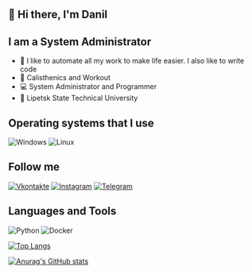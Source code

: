 ## 👋 Hi there, I'm Danil

## I am a System Administrator
- 🎉 I like to automate all my work to make life easier. I also like to write code
- 💪 Calisthenics and Workout
- 💻 System Administrator and Programmer
- 📖 Lipetsk State Technical University
## Operating systems that I use

![Windows](https://img.shields.io/badge/-Windows-070c0f?style=for-the-badge&logo=windows)
![Linux](https://img.shields.io/badge/-Linux-070c0f?style=for-the-badge&logo=linux)

## Follow me

[![Vkontakte](https://img.shields.io/badge/-Vkontakte-070c0f?style=for-the-badge&logo=vk)](https://vk.com/scheglov_danil)
[![Instagram](https://img.shields.io/badge/-Instagram-070c0f?style=for-the-badge&logo=instagram)](https://www.instagram.com/scheglov_danil/)
[![Telegram](https://img.shields.io/badge/-Telegram-070c0f?style=for-the-badge&logo=telegram)](https://t.me/scheglov_danil)

## Languages and Tools

![Python](https://img.shields.io/badge/-Python-070c0f?style=for-the-badge&logo=Python)
![Docker](https://img.shields.io/badge/-Docker-070c0f?style=for-the-badge&logo=Docker)

[![Top Langs](https://github-readme-stats.vercel.app/api/top-langs/?username=Danissimoo&theme=dark&layout=compact)](https://github.com/Danissimoo/github-readme-stats)

[![Anurag's GitHub stats](https://github-readme-stats.vercel.app/api?username=Danissimoo&theme=dark&show_icons=true)](https://github.com/Danissimoo/github-readme-stats)
